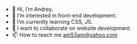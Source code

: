 - 👋 Hi, I’m Andrey.
- 👀 I’m interested in front-end development.
- 🌱 I’m currently learning CSS, JS.
- 💞️ I want to collaborate on website development.
- 📫 How to reach me am53am@yahoo.com

<!---
Masean/Masean is a ✨ special ✨ repository because its `README.md` (this file) appears on your GitHub profile.
You can click the Preview link to take a look at your changes.
--->
